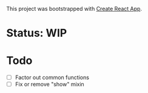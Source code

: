 This project was bootstrapped with [Create React App](https://github.com/facebookincubator/create-react-app).

# Status: WIP

# Todo
- [ ] Factor out common functions
- [ ] Fix or remove  "show" mixin
